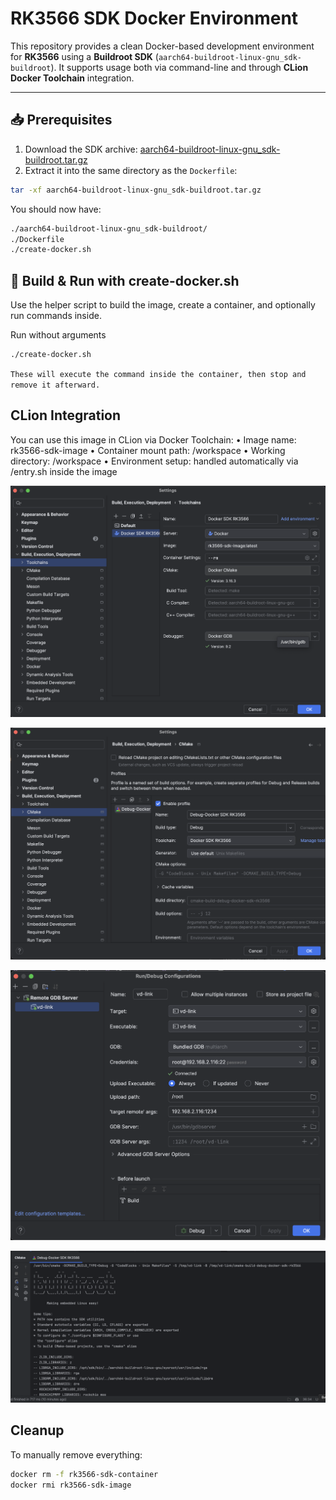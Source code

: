 # RK3566 SDK Docker Environment

This repository provides a clean Docker-based development environment for **RK3566** using a **Buildroot SDK** (`aarch64-buildroot-linux-gnu_sdk-buildroot`). It supports usage both via command-line and through **CLion Docker Toolchain** integration.

---

## 📥 Prerequisites

1. Download the SDK archive: [aarch64-buildroot-linux-gnu_sdk-buildroot.tar.gz](https://gitlab.hard-tech.org.ua/-/project/54/uploads/e61180e057be710362a4255e997cd603/aarch64-buildroot-linux-gnu_sdk-buildroot.tar.gz)
2. Extract it into the same directory as the `Dockerfile`:

```bash
tar -xf aarch64-buildroot-linux-gnu_sdk-buildroot.tar.gz
```
You should now have:
```bash
./aarch64-buildroot-linux-gnu_sdk-buildroot/
./Dockerfile
./create-docker.sh
```

## 🐳 Build & Run with create-docker.sh

Use the helper script to build the image, create a container, and optionally run commands inside.

Run without arguments

```bash
./create-docker.sh
```
`These will execute the command inside the container, then stop and remove it afterward.`

## CLion Integration

You can use this image in CLion via Docker Toolchain:
•	Image name: rk3566-sdk-image
•	Container mount path: /workspace
•	Working directory: /workspace
•	Environment setup: handled automatically via /entry.sh inside the image

![CLion Settings](png/1.png)

![CLion Settings](png/2.png)

![CLion Settings](png/3.png)

![CLion Settings](png/4.png)

## Cleanup
To manually remove everything:

```bash
docker rm -f rk3566-sdk-container
docker rmi rk3566-sdk-image
```

